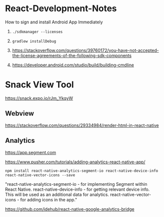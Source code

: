 # React-Development-Notes

How to sign and install Android App Immediately

1. `./sdkmanager --licenses`
2. `gradlew installDebug`



1. https://stackoverflow.com/questions/39760172/you-have-not-accepted-the-license-agreements-of-the-following-sdk-components
2. https://developer.android.com/studio/build/building-cmdline


# Snack View Tool
https://snack.expo.io/rJm_YkqyW

## Webview
https://stackoverflow.com/questions/29334984/render-html-in-react-native

## Analytics
https://app.segment.com

https://www.pusher.com/tutorials/adding-analytics-react-native-app/

`npm install react-native-analytics-segment-io react-native-device-info react-native-vector-icons --save`

"react-native-analytics-segment-io - for implementing Segment within React Native.
react-native-device-info - for getting relevant device info. This will be used as an additional data for analytics.
react-native-vector-icons - for adding icons in the app."


https://github.com/idehub/react-native-google-analytics-bridge
